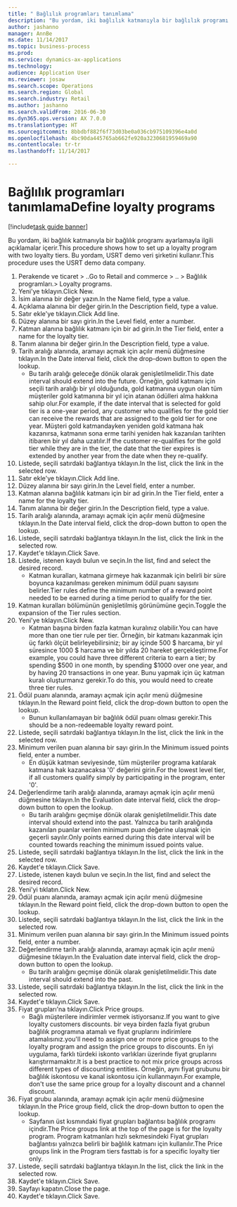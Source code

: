 ```yaml
--- 
title: " Bağlılık programları tanımlama"
description: "Bu yordam, iki bağlılık katmanıyla bir bağlılık programı ayarlamayla ilgili açıklamalar içerir."
author: jashanno
manager: AnnBe
ms.date: 11/14/2017
ms.topic: business-process
ms.prod: 
ms.service: dynamics-ax-applications
ms.technology: 
audience: Application User
ms.reviewer: josaw
ms.search.scope: Operations
ms.search.region: Global
ms.search.industry: Retail
ms.author: jashanno
ms.search.validFrom: 2016-06-30
ms.dyn365.ops.version: AX 7.0.0
ms.translationtype: HT
ms.sourcegitcommit: 8bbdbf882f6f73d03be0a036cb975109396e4a0d
ms.openlocfilehash: 4bc90da445765ab662fe920a3230681959469a90
ms.contentlocale: tr-tr
ms.lasthandoff: 11/14/2017

---
```

# <a name="define-loyalty-programs"></a><span data-ttu-id="2c890-103"> Bağlılık programları tanımlama</span><span class="sxs-lookup"><span data-stu-id="2c890-103">Define loyalty programs</span></span>

[!include[task guide banner](../includes/task-guide-banner.md)]

<span data-ttu-id="2c890-104">Bu yordam, iki bağlılık katmanıyla bir bağlılık programı ayarlamayla ilgili açıklamalar içerir.</span><span class="sxs-lookup"><span data-stu-id="2c890-104">This procedure shows how to set up a loyalty program with two loyalty tiers.</span></span> <span data-ttu-id="2c890-105">Bu yordam, USRT demo veri şirketini kullanır.</span><span class="sxs-lookup"><span data-stu-id="2c890-105">This procedure uses the USRT demo data company.</span></span>

1. <span data-ttu-id="2c890-106">Perakende ve ticaret > ..</span><span class="sxs-lookup"><span data-stu-id="2c890-106">Go to Retail and commerce > ..</span></span> <span data-ttu-id="2c890-107">> Bağlılık programları.</span><span class="sxs-lookup"><span data-stu-id="2c890-107">> Loyalty programs.</span></span>
2. <span data-ttu-id="2c890-108">Yeni'ye tıklayın.</span><span class="sxs-lookup"><span data-stu-id="2c890-108">Click New.</span></span>
3. <span data-ttu-id="2c890-109">İsim alanına bir değer yazın.</span><span class="sxs-lookup"><span data-stu-id="2c890-109">In the Name field, type a value.</span></span>
4. <span data-ttu-id="2c890-110">Açıklama alanına bir değer girin.</span><span class="sxs-lookup"><span data-stu-id="2c890-110">In the Description field, type a value.</span></span>
5. <span data-ttu-id="2c890-111">Satır ekle'ye tıklayın.</span><span class="sxs-lookup"><span data-stu-id="2c890-111">Click Add line.</span></span>
6. <span data-ttu-id="2c890-112">Düzey alanına bir sayı girin.</span><span class="sxs-lookup"><span data-stu-id="2c890-112">In the Level field, enter a number.</span></span>
7. <span data-ttu-id="2c890-113">Katman alanına bağlılık katmanı için bir ad girin.</span><span class="sxs-lookup"><span data-stu-id="2c890-113">In the Tier field, enter a name for the loyalty tier.</span></span>
8. <span data-ttu-id="2c890-114">Tanım alanına bir değer girin.</span><span class="sxs-lookup"><span data-stu-id="2c890-114">In the Description field, type a value.</span></span>
9. <span data-ttu-id="2c890-115">Tarih aralığı alanında, aramayı açmak için açılır menü düğmesine tıklayın.</span><span class="sxs-lookup"><span data-stu-id="2c890-115">In the Date interval field, click the drop-down button to open the lookup.</span></span>
    * <span data-ttu-id="2c890-116">Bu tarih aralığı geleceğe dönük olarak genişletilmelidir.</span><span class="sxs-lookup"><span data-stu-id="2c890-116">This date interval should extend into the future.</span></span> <span data-ttu-id="2c890-117">Örneğin, gold katmanı için seçili tarih aralığı bir yıl olduğunda, gold katmanına uygun olan tüm müşteriler gold katmanına bir yıl için atanan ödülleri alma hakkına sahip olur.</span><span class="sxs-lookup"><span data-stu-id="2c890-117">For example, if the date interval that is selected for gold tier is a one-year period, any customer who qualifies for the gold tier can receive the rewards that are assigned to the gold tier for one year.</span></span> <span data-ttu-id="2c890-118">Müşteri gold katmandayken yeniden gold katmana hak kazanırsa, katmanın sona erme tarihi yeniden hak kazanılan tarihten itibaren bir yıl daha uzatılır.</span><span class="sxs-lookup"><span data-stu-id="2c890-118">If the customer re-qualifies for the gold tier while they are in the tier, the date that the tier expires is extended by another year from the date when they re-qualify.</span></span>  
10. <span data-ttu-id="2c890-119">Listede, seçili satırdaki bağlantıya tıklayın.</span><span class="sxs-lookup"><span data-stu-id="2c890-119">In the list, click the link in the selected row.</span></span>
11. <span data-ttu-id="2c890-120">Satır ekle'ye tıklayın.</span><span class="sxs-lookup"><span data-stu-id="2c890-120">Click Add line.</span></span>
12. <span data-ttu-id="2c890-121">Düzey alanına bir sayı girin.</span><span class="sxs-lookup"><span data-stu-id="2c890-121">In the Level field, enter a number.</span></span>
13. <span data-ttu-id="2c890-122">Katman alanına bağlılık katmanı için bir ad girin.</span><span class="sxs-lookup"><span data-stu-id="2c890-122">In the Tier field, enter a name for the loyalty tier.</span></span>
14. <span data-ttu-id="2c890-123">Tanım alanına bir değer girin.</span><span class="sxs-lookup"><span data-stu-id="2c890-123">In the Description field, type a value.</span></span>
15. <span data-ttu-id="2c890-124">Tarih aralığı alanında, aramayı açmak için açılır menü düğmesine tıklayın.</span><span class="sxs-lookup"><span data-stu-id="2c890-124">In the Date interval field, click the drop-down button to open the lookup.</span></span>
16. <span data-ttu-id="2c890-125">Listede, seçili satırdaki bağlantıya tıklayın.</span><span class="sxs-lookup"><span data-stu-id="2c890-125">In the list, click the link in the selected row.</span></span>
17. <span data-ttu-id="2c890-126">Kaydet'e tıklayın.</span><span class="sxs-lookup"><span data-stu-id="2c890-126">Click Save.</span></span>
18. <span data-ttu-id="2c890-127">Listede, istenen kaydı bulun ve seçin.</span><span class="sxs-lookup"><span data-stu-id="2c890-127">In the list, find and select the desired record.</span></span>
    * <span data-ttu-id="2c890-128">Katman kuralları, katmana girmeye hak kazanmak için belirli bir süre boyunca kazanılması gereken minimum ödül puanı sayısını belirler.</span><span class="sxs-lookup"><span data-stu-id="2c890-128">Tier rules define the minimum number of a reward point needed to be earned during a time period to qualify for the tier.</span></span>  
19. <span data-ttu-id="2c890-129">Katman kuralları bölümünün genişletilmiş görünümüne geçin.</span><span class="sxs-lookup"><span data-stu-id="2c890-129">Toggle the expansion of the Tier rules section.</span></span>
20. <span data-ttu-id="2c890-130">Yeni'ye tıklayın.</span><span class="sxs-lookup"><span data-stu-id="2c890-130">Click New.</span></span>
    * <span data-ttu-id="2c890-131">Katman başına birden fazla katman kuralınız olabilir.</span><span class="sxs-lookup"><span data-stu-id="2c890-131">You can have more than one tier rule per tier.</span></span> <span data-ttu-id="2c890-132">Örneğin, bir katmanı kazanmak için üç farklı ölçüt belirleyebilirsiniz; bir ay içinde 500 $ harcama, bir yıl süresince 1000 $ harcama ve bir yılda 20 hareket gerçekleştirme.</span><span class="sxs-lookup"><span data-stu-id="2c890-132">For example, you could have three different criteria to earn a tier; by spending $500 in one month, by spending $1000 over one year, and by having 20 transactions in one year.</span></span> <span data-ttu-id="2c890-133">Bunu yapmak için üç katman kuralı oluşturmanız gerekir.</span><span class="sxs-lookup"><span data-stu-id="2c890-133">To do this, you would need to create three tier rules.</span></span>  
21. <span data-ttu-id="2c890-134">Ödül puanı alanında, aramayı açmak için açılır menü düğmesine tıklayın.</span><span class="sxs-lookup"><span data-stu-id="2c890-134">In the Reward point field, click the drop-down button to open the lookup.</span></span>
    * <span data-ttu-id="2c890-135">Bunun kullanılamayan bir bağlılık ödül puanı olması gerekir.</span><span class="sxs-lookup"><span data-stu-id="2c890-135">This should be a non-redeemable loyalty reward point.</span></span>  
22. <span data-ttu-id="2c890-136">Listede, seçili satırdaki bağlantıya tıklayın.</span><span class="sxs-lookup"><span data-stu-id="2c890-136">In the list, click the link in the selected row.</span></span>
23. <span data-ttu-id="2c890-137">Minimum verilen puan alanına bir sayı girin.</span><span class="sxs-lookup"><span data-stu-id="2c890-137">In the Minimum issued points field, enter a number.</span></span>
    * <span data-ttu-id="2c890-138">En düşük katman seviyesinde, tüm müşteriler programa katılarak katmana hak kazanacaksa '0' değerini girin.</span><span class="sxs-lookup"><span data-stu-id="2c890-138">For the lowest level tier, if all customers qualify simply by participating in the program, enter '0'.</span></span>  
24. <span data-ttu-id="2c890-139">Değerlendirme tarih aralığı alanında, aramayı açmak için açılır menü düğmesine tıklayın.</span><span class="sxs-lookup"><span data-stu-id="2c890-139">In the Evaluation date interval field, click the drop-down button to open the lookup.</span></span>
    * <span data-ttu-id="2c890-140">Bu tarih aralığını geçmişe dönük olarak genişletilmelidir.</span><span class="sxs-lookup"><span data-stu-id="2c890-140">This date interval should extend into the past.</span></span> <span data-ttu-id="2c890-141">Yalnızca bu tarih aralığında kazanılan puanlar verilen minimum puan değerine ulaşmak için geçerli sayılır.</span><span class="sxs-lookup"><span data-stu-id="2c890-141">Only points earned during this date interval will be counted towards reaching the minimum issued points value.</span></span>  
25. <span data-ttu-id="2c890-142">Listede, seçili satırdaki bağlantıya tıklayın.</span><span class="sxs-lookup"><span data-stu-id="2c890-142">In the list, click the link in the selected row.</span></span>
26. <span data-ttu-id="2c890-143">Kaydet'e tıklayın.</span><span class="sxs-lookup"><span data-stu-id="2c890-143">Click Save.</span></span>
27. <span data-ttu-id="2c890-144">Listede, istenen kaydı bulun ve seçin.</span><span class="sxs-lookup"><span data-stu-id="2c890-144">In the list, find and select the desired record.</span></span>
28. <span data-ttu-id="2c890-145">Yeni'yi tıklatın.</span><span class="sxs-lookup"><span data-stu-id="2c890-145">Click New.</span></span>
29. <span data-ttu-id="2c890-146">Ödül puanı alanında, aramayı açmak için açılır menü düğmesine tıklayın.</span><span class="sxs-lookup"><span data-stu-id="2c890-146">In the Reward point field, click the drop-down button to open the lookup.</span></span>
30. <span data-ttu-id="2c890-147">Listede, seçili satırdaki bağlantıya tıklayın.</span><span class="sxs-lookup"><span data-stu-id="2c890-147">In the list, click the link in the selected row.</span></span>
31. <span data-ttu-id="2c890-148">Minimum verilen puan alanına bir sayı girin.</span><span class="sxs-lookup"><span data-stu-id="2c890-148">In the Minimum issued points field, enter a number.</span></span>
32. <span data-ttu-id="2c890-149">Değerlendirme tarih aralığı alanında, aramayı açmak için açılır menü düğmesine tıklayın.</span><span class="sxs-lookup"><span data-stu-id="2c890-149">In the Evaluation date interval field, click the drop-down button to open the lookup.</span></span>
    * <span data-ttu-id="2c890-150">Bu tarih aralığını geçmişe dönük olarak genişletilmelidir.</span><span class="sxs-lookup"><span data-stu-id="2c890-150">This date interval should extend into the past.</span></span>  
33. <span data-ttu-id="2c890-151">Listede, seçili satırdaki bağlantıya tıklayın.</span><span class="sxs-lookup"><span data-stu-id="2c890-151">In the list, click the link in the selected row.</span></span>
34. <span data-ttu-id="2c890-152">Kaydet'e tıklayın.</span><span class="sxs-lookup"><span data-stu-id="2c890-152">Click Save.</span></span>
35. <span data-ttu-id="2c890-153">Fiyat grupları'na tıklayın.</span><span class="sxs-lookup"><span data-stu-id="2c890-153">Click Price groups.</span></span>
    * <span data-ttu-id="2c890-154">Bağlı müşterilere indirimler vermek istiyorsanız.</span><span class="sxs-lookup"><span data-stu-id="2c890-154">If you want to give loyalty customers discounts.</span></span> <span data-ttu-id="2c890-155">bir veya birden fazla fiyat grubun bağlılık programına atamalı ve fiyat gruplarını indirimlere atamalısınız.</span><span class="sxs-lookup"><span data-stu-id="2c890-155">you'll need to assign one or more price groups to the loyalty program and assign the price groups to discounts.</span></span> <span data-ttu-id="2c890-156">En iyi uygulama, farklı türdeki iskonto varlıkları üzerinde fiyat gruplarını karıştırmamaktır.</span><span class="sxs-lookup"><span data-stu-id="2c890-156">It is a best practice to not mix price groups across different types of discounting entities.</span></span>  <span data-ttu-id="2c890-157">Örneğin, aynı fiyat grubunu bir bağlılık iskontosu ve kanal iskontosu için kullanmayın.</span><span class="sxs-lookup"><span data-stu-id="2c890-157">For example, don't use the same price group for a loyalty discount and a channel discount.</span></span>  
36. <span data-ttu-id="2c890-158">Fiyat grubu alanında, aramayı açmak için açılır menü düğmesine tıklayın.</span><span class="sxs-lookup"><span data-stu-id="2c890-158">In the Price group field, click the drop-down button to open the lookup.</span></span>
    * <span data-ttu-id="2c890-159">Sayfanın üst kısmındaki fiyat grupları bağlantısı bağlılık programı içindir.</span><span class="sxs-lookup"><span data-stu-id="2c890-159">The Price groups link at the top of the page is for the loyalty program.</span></span> <span data-ttu-id="2c890-160">Program katmanları hızlı sekmesindeki Fiyat grupları bağlantısı yalnızca belirli bir bağlılık katmanı için kullanılır.</span><span class="sxs-lookup"><span data-stu-id="2c890-160">The Price groups link in the Program tiers fasttab is for a specific loyalty tier only.</span></span>  
37. <span data-ttu-id="2c890-161">Listede, seçili satırdaki bağlantıya tıklayın.</span><span class="sxs-lookup"><span data-stu-id="2c890-161">In the list, click the link in the selected row.</span></span>
38. <span data-ttu-id="2c890-162">Kaydet'e tıklayın.</span><span class="sxs-lookup"><span data-stu-id="2c890-162">Click Save.</span></span>
39. <span data-ttu-id="2c890-163">Sayfayı kapatın.</span><span class="sxs-lookup"><span data-stu-id="2c890-163">Close the page.</span></span>
40. <span data-ttu-id="2c890-164">Kaydet'e tıklayın.</span><span class="sxs-lookup"><span data-stu-id="2c890-164">Click Save.</span></span>



